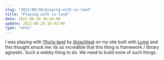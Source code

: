 ```yaml
---
slug: "2022/08/28/playing-with-is-land"
title: "Playing with is-land"
date: 2022-08-28 16:43:00
update: 2022-08-28 16:43:00
type: "note"
---
```


I was playing with [11ty/is-land](https://github.com/11ty/is-land) by [@zachleat](https://www.zachleat.com/) on my site built with [Lume](https://lume.land) and this thought struck me: its so incredible that this thing is framework / library agnostic. Such a webby thing to do. We need to build more of such things.
